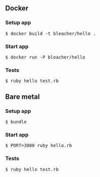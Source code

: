 ## Docker

### Setup app

<pre>
$ docker build -t bleacher/hello .
</pre>

### Start app

<pre>
$ docker run -P bleacher/hello
</pre>

### Tests

<pre>
$ ruby hello_test.rb
</pre>


## Bare metal

### Setup app

<pre>
$ bundle
</pre>

### Start app

<pre>
$ PORT=3000 ruby hello.rb
</pre>

### Tests

<pre>
$ ruby hello_test.rb
</pre>


